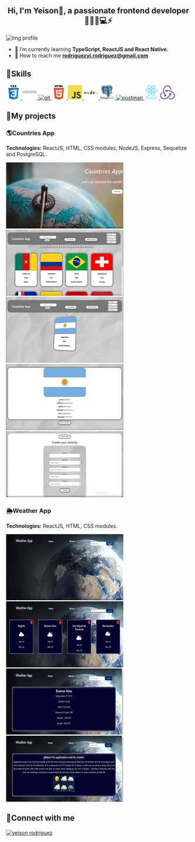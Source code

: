 <h2 align="center">Hi, I'm Yeison👋, a passionate frontend developer👨🏻‍💻💻⚡</h2>
<img src="https://blog.desafiolatam.com/wp-content/uploads/2019/04/react-galaxia.png" alt="Img profile" min-width="40" min-height="20"/>

- 📝 I’m currently learning **TypeScript, ReactJS and React Native.**
- 📩 How to reach me **rodriguezyj.rodriguez@gmail.com**
  
<h2 align="left">🚀Skills</h2>
<p align="left"> <a href="https://www.w3schools.com/css/" target="_blank" rel="noreferrer"> <img src="https://raw.githubusercontent.com/devicons/devicon/master/icons/css3/css3-original-wordmark.svg" alt="css3" width="40" height="40"/> </a> <a href="https://expressjs.com" target="_blank" rel="noreferrer"> <img src="https://raw.githubusercontent.com/devicons/devicon/master/icons/express/express-original-wordmark.svg" alt="express" width="40" height="40"/> </a> <a href="https://git-scm.com/" target="_blank" rel="noreferrer"> <img src="https://www.vectorlogo.zone/logos/git-scm/git-scm-icon.svg" alt="git" width="40" height="40"/> </a> <a href="https://www.w3.org/html/" target="_blank" rel="noreferrer"> <img src="https://raw.githubusercontent.com/devicons/devicon/master/icons/html5/html5-original-wordmark.svg" alt="html5" width="40" height="40"/> </a> <a href="https://developer.mozilla.org/en-US/docs/Web/JavaScript" target="_blank" rel="noreferrer"> <img src="https://raw.githubusercontent.com/devicons/devicon/master/icons/javascript/javascript-original.svg" alt="javascript" width="40" height="40"/> </a> <a href="https://nodejs.org" target="_blank" rel="noreferrer"> <img src="https://raw.githubusercontent.com/devicons/devicon/master/icons/nodejs/nodejs-original-wordmark.svg" alt="nodejs" width="40" height="40"/> </a> <a href="https://www.postgresql.org" target="_blank" rel="noreferrer"> <img src="https://raw.githubusercontent.com/devicons/devicon/master/icons/postgresql/postgresql-original-wordmark.svg" alt="postgresql" width="40" height="40"/> </a> <a href="https://postman.com" target="_blank" rel="noreferrer"> <img src="https://www.vectorlogo.zone/logos/getpostman/getpostman-icon.svg" alt="postman" width="40" height="40"/> </a> <a href="https://reactjs.org/" target="_blank" rel="noreferrer"> <img src="https://raw.githubusercontent.com/devicons/devicon/master/icons/react/react-original-wordmark.svg" alt="react" width="40" height="40"/> </a> <a href="https://redux.js.org" target="_blank" rel="noreferrer"> <img src="https://raw.githubusercontent.com/devicons/devicon/master/icons/redux/redux-original.svg" alt="redux" width="40" height="40"/> </a> </p>

<h2 align="left">📌My projects</h2>
  <h3 align="left">🌎Countries App</h3>
  <p align="left"><strong>Technologies:</strong> ReactJS, HTML, CSS modules, NodeJS, Express, Sequelize and PostgreSQL.</p>
  <p align="left"> 
    <img src="./images/countriesApp/LandingPage.png" alt="Landing Page" min-width="10" min-height="10"/>
    <img src="./images/countriesApp/HomePage.png" alt="Landing Page" min-width="10" min-height="10"/>
    <img src="./images/countriesApp/CardCountry.png" alt="Landing Page" min-width="10" min-height="10"/>
    <img src="./images/countriesApp/DetailCountry.png" alt="Landing Page" min-width="10" min-height="10"/>
    <img src="./images/countriesApp/Form.png" alt="Landing Page" min-width="10" min-height="10"/>
  </p>
  
  <h3 align="left">🌦️Weather App</h3>
  <p align="left"><strong>Technologies:</strong> ReactJS, HTML, CSS modules.</p>
  <p align="left"> 
    <img src="./images/countriesApp/Home.png" alt="Home" min-width="10" min-height="10"/>
    <img src="./images/countriesApp/Cities.png" alt="Cities" min-width="10" min-height="10"/>
    <img src="./images/countriesApp/DetailCity.png" alt="Detail City" min-width="10" min-height="10"/>
    <img src="./images/countriesApp/About.png" alt="About" min-width="10" min-height="10"/>
  </p>
  
<h2 align="left">📎Connect with me</h2>
<p align="left">
<a href="https://www.linkedin.com/in/yeison-rodr%C3%ADguez/" target="_blank"><img align="center" src="https://raw.githubusercontent.com/rahuldkjain/github-profile-readme-generator/master/src/images/icons/Social/linked-in-alt.svg" alt="yeison rodríguez" height="30" width="40" /></a>
</p>
